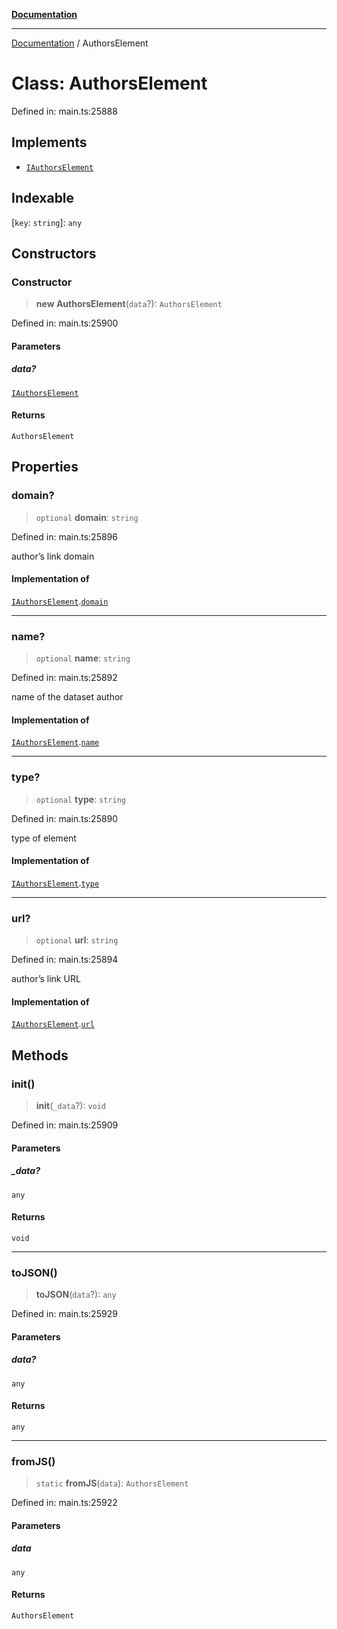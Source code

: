 [**Documentation**](../README.md)

***

[Documentation](../README.md) / AuthorsElement

# Class: AuthorsElement

Defined in: main.ts:25888

## Implements

- [`IAuthorsElement`](../interfaces/IAuthorsElement.md)

## Indexable

\[`key`: `string`\]: `any`

## Constructors

### Constructor

> **new AuthorsElement**(`data`?): `AuthorsElement`

Defined in: main.ts:25900

#### Parameters

##### data?

[`IAuthorsElement`](../interfaces/IAuthorsElement.md)

#### Returns

`AuthorsElement`

## Properties

### domain?

> `optional` **domain**: `string`

Defined in: main.ts:25896

author’s link domain

#### Implementation of

[`IAuthorsElement`](../interfaces/IAuthorsElement.md).[`domain`](../interfaces/IAuthorsElement.md#domain)

***

### name?

> `optional` **name**: `string`

Defined in: main.ts:25892

name of the dataset author

#### Implementation of

[`IAuthorsElement`](../interfaces/IAuthorsElement.md).[`name`](../interfaces/IAuthorsElement.md#name)

***

### type?

> `optional` **type**: `string`

Defined in: main.ts:25890

type of element

#### Implementation of

[`IAuthorsElement`](../interfaces/IAuthorsElement.md).[`type`](../interfaces/IAuthorsElement.md#type)

***

### url?

> `optional` **url**: `string`

Defined in: main.ts:25894

author’s link URL

#### Implementation of

[`IAuthorsElement`](../interfaces/IAuthorsElement.md).[`url`](../interfaces/IAuthorsElement.md#url)

## Methods

### init()

> **init**(`_data`?): `void`

Defined in: main.ts:25909

#### Parameters

##### \_data?

`any`

#### Returns

`void`

***

### toJSON()

> **toJSON**(`data`?): `any`

Defined in: main.ts:25929

#### Parameters

##### data?

`any`

#### Returns

`any`

***

### fromJS()

> `static` **fromJS**(`data`): `AuthorsElement`

Defined in: main.ts:25922

#### Parameters

##### data

`any`

#### Returns

`AuthorsElement`
